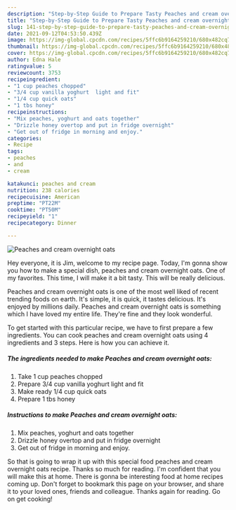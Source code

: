 ```yaml
---
description: "Step-by-Step Guide to Prepare Tasty Peaches and cream overnight oats"
title: "Step-by-Step Guide to Prepare Tasty Peaches and cream overnight oats"
slug: 141-step-by-step-guide-to-prepare-tasty-peaches-and-cream-overnight-oats
date: 2021-09-12T04:53:50.439Z
image: https://img-global.cpcdn.com/recipes/5ffc6b9164259210/680x482cq70/peaches-and-cream-overnight-oats-recipe-main-photo.jpg
thumbnail: https://img-global.cpcdn.com/recipes/5ffc6b9164259210/680x482cq70/peaches-and-cream-overnight-oats-recipe-main-photo.jpg
cover: https://img-global.cpcdn.com/recipes/5ffc6b9164259210/680x482cq70/peaches-and-cream-overnight-oats-recipe-main-photo.jpg
author: Edna Hale
ratingvalue: 5
reviewcount: 3753
recipeingredient:
- "1 cup peaches chopped"
- "3/4 cup vanilla yoghurt  light and fit"
- "1/4 cup quick oats"
- "1 tbs honey"
recipeinstructions:
- "Mix peaches, yoghurt and oats together"
- "Drizzle honey overtop and put in fridge overnight"
- "Get out of fridge in morning and enjoy."
categories:
- Recipe
tags:
- peaches
- and
- cream

katakunci: peaches and cream 
nutrition: 238 calories
recipecuisine: American
preptime: "PT22M"
cooktime: "PT50M"
recipeyield: "1"
recipecategory: Dinner

---
```



![Peaches and cream overnight oats](https://img-global.cpcdn.com/recipes/5ffc6b9164259210/680x482cq70/peaches-and-cream-overnight-oats-recipe-main-photo.jpg)

Hey everyone, it is Jim, welcome to my recipe page. Today, I'm gonna show you how to make a special dish, peaches and cream overnight oats. One of my favorites. This time, I will make it a bit tasty. This will be really delicious.



Peaches and cream overnight oats is one of the most well liked of recent trending foods on earth. It's simple, it is quick, it tastes delicious. It's enjoyed by millions daily. Peaches and cream overnight oats is something which I have loved my entire life. They're fine and they look wonderful.


To get started with this particular recipe, we have to first prepare a few ingredients. You can cook peaches and cream overnight oats using 4 ingredients and 3 steps. Here is how you can achieve it.

<!--inarticleads1-->

##### The ingredients needed to make Peaches and cream overnight oats:

1. Take 1 cup peaches chopped
1. Prepare 3/4 cup vanilla yoghurt  light and fit
1. Make ready 1/4 cup quick oats
1. Prepare 1 tbs honey




<!--inarticleads2-->

##### Instructions to make Peaches and cream overnight oats:

1. Mix peaches, yoghurt and oats together
1. Drizzle honey overtop and put in fridge overnight
1. Get out of fridge in morning and enjoy.




So that is going to wrap it up with this special food peaches and cream overnight oats recipe. Thanks so much for reading. I'm confident that you will make this at home. There is gonna be interesting food at home recipes coming up. Don't forget to bookmark this page on your browser, and share it to your loved ones, friends and colleague. Thanks again for reading. Go on get cooking!
